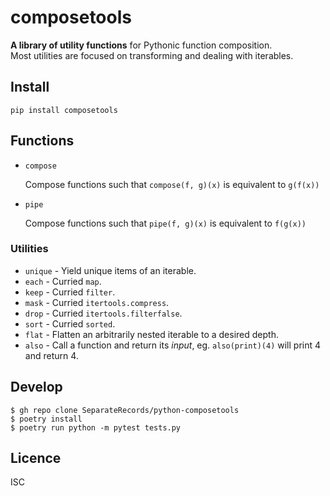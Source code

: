 # composetools

**A library of utility functions** for Pythonic function composition.<br>
Most utilities are focused on transforming and dealing with iterables.

## Install

```console
pip install composetools
```

## Functions

* `compose`

   Compose functions such that `compose(f, g)(x)` is equivalent to `g(f(x))`

* `pipe`

   Compose functions such that `pipe(f, g)(x)` is equivalent to `f(g(x))`

### Utilities

* `unique` - Yield unique items of an iterable.
* `each` - Curried `map`.
* `keep` - Curried `filter`.
* `mask` - Curried `itertools.compress`.
* `drop` - Curried `itertools.filterfalse`.
* `sort` - Curried `sorted`.
* `flat` - Flatten an arbitrarily nested iterable to a desired depth.
* `also` - Call a function and return its *input*, eg. `also(print)(4)`
will print 4 and return 4.

## Develop

```console
$ gh repo clone SeparateRecords/python-composetools
$ poetry install
$ poetry run python -m pytest tests.py
```

## Licence

ISC
